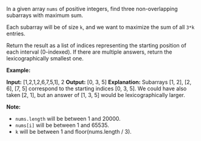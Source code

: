 
In a given array  `nums`  of positive integers, find three non-overlapping subarrays with maximum sum.

Each subarray will be of size  `k`, and we want to maximize the sum of all  `3*k`  entries.

Return the result as a list of indices representing the starting position of each interval (0-indexed). If there are multiple answers, return the lexicographically smallest one.

**Example:**

**Input:** [1,2,1,2,6,7,5,1], 2
**Output:** [0, 3, 5]
**Explanation:** Subarrays [1, 2], [2, 6], [7, 5] correspond to the starting indices [0, 3, 5].
We could have also taken [2, 1], but an answer of [1, 3, 5] would be lexicographically larger.

**Note:**

-   `nums.length`  will be between 1 and 20000.
-   `nums[i]`  will be between 1 and 65535.
-   `k`  will be between 1 and floor(nums.length / 3).